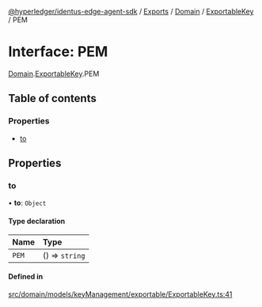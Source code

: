 [@hyperledger/identus-edge-agent-sdk](../README.md) / [Exports](../modules.md) / [Domain](../modules/Domain.md) / [ExportableKey](../modules/Domain.ExportableKey.md) / PEM

# Interface: PEM

[Domain](../modules/Domain.md).[ExportableKey](../modules/Domain.ExportableKey.md).PEM

## Table of contents

### Properties

- [to](Domain.ExportableKey.PEM.md#to)

## Properties

### to

• **to**: `Object`

#### Type declaration

| Name | Type |
| :------ | :------ |
| `PEM` | () => `string` |

#### Defined in

[src/domain/models/keyManagement/exportable/ExportableKey.ts:41](https://github.com/hyperledger/identus-edge-agent-sdk-ts/blob/7eadfa3c5dda4c81079844b2a47014b3c9b03dac/src/domain/models/keyManagement/exportable/ExportableKey.ts#L41)
